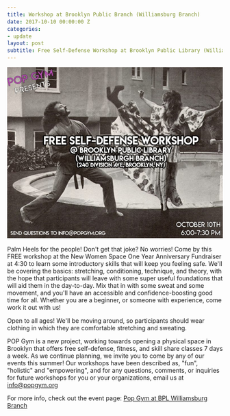```yaml
---
title: Workshop at Brooklyn Public Branch (Williamsburg Branch)
date: 2017-10-10 00:00:00 Z
categories:
- update
layout: post
subtitle: Free Self-Defense Workshop at Brooklyn Public Library (Williamsburg Branch) on 10/10
---
```


![Pop Gym at BPL Williamsburg Branch](/assets/wilburg.jpg)

Palm Heels for the people! Don't get that joke? No worries! Come by this FREE workshop at the New Women Space One Year Anniversary Fundraiser at 4:30 to learn some introductory skills that will keep you feeling safe. We'll be covering the basics: stretching, conditioning, technique, and theory, with the hope that participants will leave with some super useful foundations that will aid them in the day-to-day. Mix that in with some sweat and some movement, and you'll have an accessible and confidence-boosting good time for all. Whether you are a beginner, or someone with experience, come work it out with us!

Open to all ages! We'll be moving around, so participants should wear clothing in which they are comfortable stretching and sweating.

POP Gym is a new project, working towards opening a physical space in Brooklyn that offers free self-defense, fitness, and skill share classes 7 days a week. As we continue planning, we invite you to come by any of our events this summer! Our workshops have been described as, "fun", "holistic" and "empowering", and for any questions, comments, or inquiries for future workshops for you or your organizations, email us at info@popgym.org


For more info, check out the event page: [Pop Gym at BPL Williamsburg Branch](https://www.facebook.com/events/121018178601249/)
